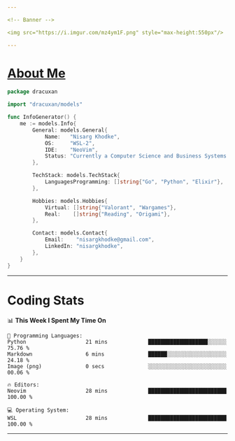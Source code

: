 ```yaml
---

<!-- Banner -->

<img src="https://i.imgur.com/mz4ym1F.png" style="max-height:550px"/>

---
```


<!-- Coded Intro -->
# [About Me](https://bynisarg.in/about/)

```go
package dracuxan

import "dracuxan/models"

func InfoGenerator() {
	me := models.Info{
		General: models.General{
			Name:   "Nisarg Khodke",
			OS:     "WSL-2",
			IDE:    "NeoVim",
			Status: "Currently a Computer Science and Business Systems Student.",
		},

		TechStack: models.TechStack{
			LanguagesProgramming: []string{"Go", "Python", "Elixir"},
		},

		Hobbies: models.Hobbies{
			Virtual: []string{"Valorant", "Wargames"},
			Real:    []string{"Reading", "Origami"},
		},

		Contact: models.Contact{
			Email:    "nisargkhodke@gmail.com",
			LinkedIn: "nisargkhodke",
		},
	}
}
```
---

# Coding Stats
<!--START_SECTION:waka-->
📊 **This Week I Spent My Time On** 

```text
💬 Programming Languages: 
Python                   21 mins             ███████████████████░░░░░░   75.76 % 
Markdown                 6 mins              ██████░░░░░░░░░░░░░░░░░░░   24.18 % 
Image (png)              0 secs              ░░░░░░░░░░░░░░░░░░░░░░░░░   00.06 % 

🔥 Editors: 
Neovim                   28 mins             █████████████████████████   100.00 % 

💻 Operating System: 
WSL                      28 mins             █████████████████████████   100.00 % 
```


<!--END_SECTION:waka-->

---

